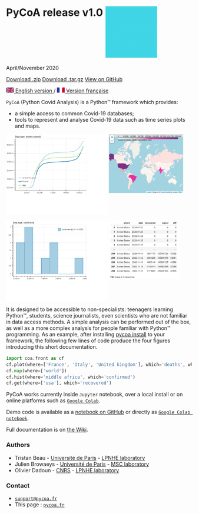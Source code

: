 #  PyCoA release v1.0 <img src="fig/logo-anime.gif" width="140px" align=top> 
April/November 2020

<section id="downloads" class="clearfix">
  <a href="https://github.com/coa-project/pycoa/zipball/main" id="download-zip" class="button"><span>Download .zip</span></a>
  <a href="https://github.com/coa-project/pycoa/tarball/main" id="download-tar-gz" class="button"><span>Download .tar.gz</span></a>
  <a href="https://github.com/coa-project/pycoa/" id="view-on-github" class="button"><span>View on GitHub</span></a>
</section>

[<img src="fig/UK.png" height="14px" alt="UK flag"> English  version ](http://pycoa.fr) / 
[ <img src="fig/FR.png" height="14px" alt="FR flag"> Version française ](http://pycoa.fr/index_FR) 

`PyCoA` (Python Covid Analysis) is a Python™ framework which provides:
- a simple access to common Covid-19 databases;
- tools to represent and analyse Covid-19 data such as time series plots and maps.

<img src="fig/pycoa_plot_example.png" height="220px" align=top> <img src="fig/pycoa_map_example.png" height="160px" align=top> 

<img src="fig/pycoa_hist_example.png" height="220px" align=top> <img src="fig/pycoa_get_example.png" height="160px" align=top>

It is designed to be accessible to non-specialists: teenagers learning Python™, students, science journalists, even scientists who are not familiar in data access methods. A simple analysis can be performed out of the box, as well as a more complex analysis for people familiar with Python™ programming. As an example, after installing [pycoa install](https://github.com/coa-project/pycoa/wiki/Install) to your framework, the following few lines of code produce the four figures introducing this short documentation.

```python
import coa.front as cf
cf.plot(where=['France', 'Italy', 'United kingdom'], which='deaths', what='cumul')
cf.map(where=['world'])
cf.hist(where='middle africa', which='confirmed')
cf.get(where=['usa'], which='recovered')
```

PyCoA works currently inside `Jupyter` notebook, over a local install or on online platforms such as [`Google Colab`](https://colab.research.google.com/).

Demo code is available as a [notebook on GitHub](https://github.com/coa-project/coabook/blob/master/demo_pycoa.ipynb) or directly as [`Google Colab notebook`](https://colab.research.google.com/github/coa-project/coabook/blob/master/demo_pycoa.ipynb).

Full documentation is on [the Wiki](https://github.com/coa-project/pycoa/wiki/Home).

### Authors

* Tristan Beau - [Université de Paris](http://u-paris.fr) - [LPNHE laboratory](http://lpnhe.in2p3.fr/)
* Julien Browaeys - [Université de Paris](http://u-paris.fr) - [MSC laboratory](http://www.msc.univ-paris-diderot.fr/)
* Olivier Dadoun - [CNRS](http://cnrs.fr) - [LPNHE laboratory](http://lpnhe.in2p3.fr/)

### Contact
* [`support@pycoa.fr`](mailto:support@pycoa.fr)
* This page : [`pycoa.fr`](http://pycoa.fr)
